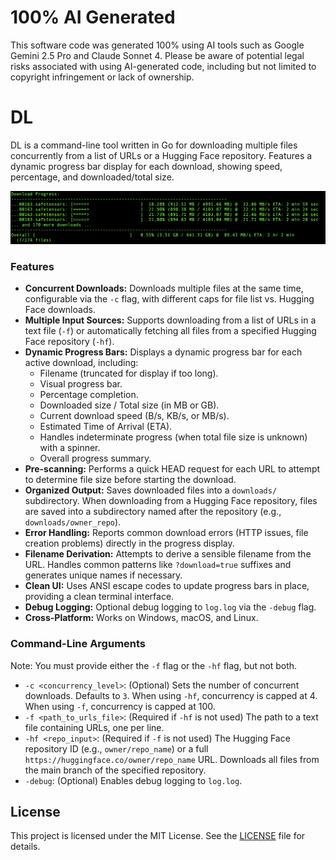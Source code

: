 # 100% AI Generated

This software code was generated 100% using AI tools such as Google Gemini 2.5 Pro and Claude Sonnet 4.
Please be aware of potential legal risks associated with using AI-generated code, including but not limited to copyright infringement or lack of ownership.

# DL

DL is a command-line tool written in Go for downloading multiple files concurrently from a list of URLs or a Hugging Face repository. Features a dynamic progress bar display for each download, showing speed, percentage, and downloaded/total size.

![Screenshot of DL tool](image.png)

### Features

*   **Concurrent Downloads:** Downloads multiple files at the same time, configurable via the `-c` flag, with different caps for file list vs. Hugging Face downloads.
*   **Multiple Input Sources:** Supports downloading from a list of URLs in a text file (`-f`) or automatically fetching all files from a specified Hugging Face repository (`-hf`).
*   **Dynamic Progress Bars:** Displays a dynamic progress bar for each active download, including:
    *   Filename (truncated for display if too long).
    *   Visual progress bar.
    *   Percentage completion.
    *   Downloaded size / Total size (in MB or GB).
    *   Current download speed (B/s, KB/s, or MB/s).
    *   Estimated Time of Arrival (ETA).
    *   Handles indeterminate progress (when total file size is unknown) with a spinner.
    *   Overall progress summary.
*   **Pre-scanning:** Performs a quick HEAD request for each URL to attempt to determine file size before starting the download.
*   **Organized Output:** Saves downloaded files into a `downloads/` subdirectory. When downloading from a Hugging Face repository, files are saved into a subdirectory named after the repository (e.g., `downloads/owner_repo`).
*   **Error Handling:** Reports common download errors (HTTP issues, file creation problems) directly in the progress display.
*   **Filename Derivation:** Attempts to derive a sensible filename from the URL. Handles common patterns like `?download=true` suffixes and generates unique names if necessary.
*   **Clean UI:** Uses ANSI escape codes to update progress bars in place, providing a clean terminal interface.
*   **Debug Logging:** Optional debug logging to `log.log` via the `-debug` flag.
*   **Cross-Platform:** Works on Windows, macOS, and Linux.

### Command-Line Arguments

Note: You must provide either the `-f` flag or the `-hf` flag, but not both.

*   `-c <concurrency_level>`: (Optional) Sets the number of concurrent downloads. Defaults to `3`. When using `-hf`, concurrency is capped at 4. When using `-f`, concurrency is capped at 100.
*   `-f <path_to_urls_file>`: (Required if `-hf` is not used) The path to a text file containing URLs, one per line.
*   `-hf <repo_input>`: (Required if `-f` is not used) The Hugging Face repository ID (e.g., `owner/repo_name`) or a full `https://huggingface.co/owner/repo_name` URL. Downloads all files from the main branch of the specified repository.
*   `-debug`: (Optional) Enables debug logging to `log.log`.

## License

This project is licensed under the MIT License. See the [LICENSE](LICENSE) file for details.